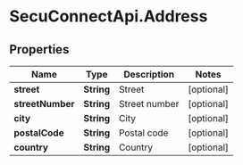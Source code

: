 # SecuConnectApi.Address

## Properties
Name | Type | Description | Notes
------------ | ------------- | ------------- | -------------
**street** | **String** | Street | [optional] 
**streetNumber** | **String** | Street number | [optional] 
**city** | **String** | City | [optional] 
**postalCode** | **String** | Postal code | [optional] 
**country** | **String** | Country | [optional] 


